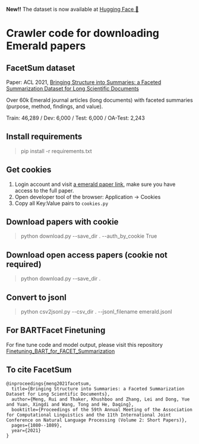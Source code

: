 
**New!!** The dataset is now available at [Hugging Face 🤗](https://huggingface.co/datasets/memray/FacetSum)

# Crawler code for downloading Emerald papers

## FacetSum dataset
Paper: ACL 2021, [Bringing Structure into Summaries: a Faceted Summarization Dataset for Long Scientific Documents](https://aclanthology.org/2021.acl-short.137.pdf)

Over 60k Emerald journal articles (long documents) with faceted summaries (purpose, method, findings, and value).

Train: 46,289 / Dev: 6,000 / Test: 6,000 / OA-Test: 2,243


## Install requirements
> pip install -r requirements.txt

## Get cookies
1. Login account and visit [a emerald paper link](https://www.emerald.com/insight/content/doi/10.1108/AAAJ-02-2019-3890/full/html), make sure you have access to the full paper.
2. Open developer tool of the browser: Application -> Cookies
3. Copy all Key:Value pairs to `cookies.py`

## Download papers with cookie
> python download.py --save_dir . --auth_by_cookie True

## Download open access papers (cookie not required)
> python download.py --save_dir .

## Convert to jsonl
> python csv2jsonl.py --csv_dir . --jsonl_filename emerald.jsonl

## For BARTFacet Finetuning
For fine tune code and model output, please visit this repository [Finetuning_BART_for_FACET_Summarization](https://github.com/khushsi/Finetuning_BART_for_FACET_Summarization)


## To cite FacetSum
```
@inproceedings{meng2021facetsum,
  title={Bringing Structure into Summaries: a Faceted Summarization Dataset for Long Scientific Documents},
  author={Meng, Rui and Thaker, Khushboo and Zhang, Lei and Dong, Yue and Yuan, Xingdi and Wang, Tong and He, Daqing},
  booktitle={Proceedings of the 59th Annual Meeting of the Association for Computational Linguistics and the 11th International Joint Conference on Natural Language Processing (Volume 2: Short Papers)},
  pages={1080--1089},
  year={2021}
}
```

